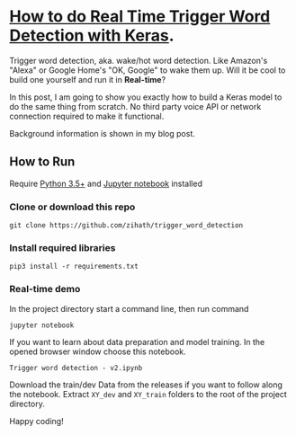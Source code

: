 # [How to do Real Time Trigger Word Detection with Keras](https://www.dlology.com/blog/how-to-do-real-time-trigger-word-detection-with-keras/).

Trigger word detection, aka. wake/hot word detection. Like Amazon's "Alexa" or Google Home's "OK, Google" to wake them up.
Will it be cool to build one yourself and run it in **Real-time**?

In this post, I am going to show you exactly how to build a Keras model to do the same thing from scratch. No third party voice API or network connection required to make it functional.

Background information is shown in my blog post.

## How to Run
Require [Python 3.5+](https://www.python.org/ftp/python/3.6.4/python-3.6.4.exe) and [Jupyter notebook](https://jupyter.readthedocs.io/en/latest/install.html) installed
### Clone or download this repo
```
git clone https://github.com/zihath/trigger_word_detection
```
### Install required libraries
`pip3 install -r requirements.txt`


### Real-time demo

In the project directory start a command line, then run command
```
jupyter notebook
```
If you want to learn about data preparation and model training. In the opened browser window choose this notebook.
```
Trigger word detection - v2.ipynb
```
Download the train/dev Data from the releases if you want to follow along the notebook. Extract `XY_dev` and `XY_train` folders to the root of the project directory.

Happy coding! 

